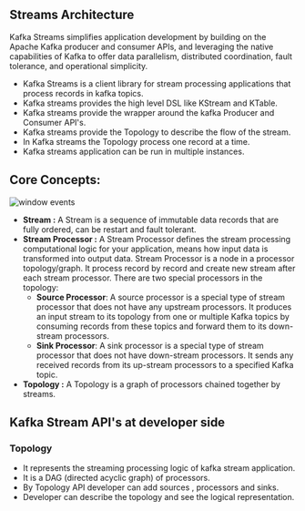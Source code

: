 ## Streams Architecture

Kafka Streams simplifies application development by building on the Apache Kafka producer and consumer APIs, and leveraging the native capabilities of Kafka to offer data parallelism, distributed coordination, fault tolerance, and operational simplicity.

 - Kafka Streams is a client library for stream processing applications that process records in kafka topics.
 - Kafka streams provides the high level DSL like KStream and KTable.
 - Kafka streams provide the wrapper around the kafka Producer and Consumer API's.
 - Kafka streams provide the Topology to describe the flow of the stream.
 - In Kafka streams the Topology process one record at a time.
 - Kafka streams application can be run in multiple instances. 

## Core Concepts:

 
![window events](https://github.com/gurditsingh/blog/blob/gh-pages/_screenshots/kafka-topology.png?raw=true) 
 - **Stream :** A Stream is a sequence of immutable data records that are fully ordered, can be restart and fault tolerant.
 - **Stream Processor :** A Stream Processor defines the stream processing computational logic for your application, means how input data is transformed into output data. Stream Processor is a node in a processor topology/graph. It process record by record and create new stream after each stream processor. There are two special processors in the topology:
	-   **Source Processor**: A source processor is a special type of  stream processor that does not have any upstream processors. It produces an input stream to its topology from one or multiple Kafka topics by consuming records from these topics and forward them to its down-stream processors.
	-   **Sink Processor**: A sink processor is a special type of stream processor that does not have down-stream processors. It sends any received records from its up-stream processors to a specified Kafka topic.
- **Topology :** A Topology is a graph of processors chained together by streams.


## Kafka Stream API's at developer side

### Topology

 - It represents the streaming processing logic of kafka stream application.
 - It is a DAG (directed acyclic graph) of processors.
 - By Topology API developer can add sources , processors and sinks.
 - Developer can describe the topology and see the logical representation.
  

<!--stackedit_data:
eyJoaXN0b3J5IjpbLTkzMTYyMTk1LDYzOTUzNTAwMCwxNjM2OD
g5MDUyLC02NzYyMTM5NjYsLTEwODgyMTQ1NTQsLTExMTM1NjM4
MjYsLTE5NDQ2Nzc0NDAsMTY3Mjg4MzczMSwtNzQ1NTg0NzEzLC
02NDcyOTk2NzgsNDA4MjAzNDg2LC0xOTQ4NDUzOTY1LDY2MzUz
NDg2OCwzNjA0ODA2ODAsMTAxODEwMDIxMywxNTYyNzc1NTY3LD
U0NTExNjMyMywxNjkzMzg5NjU5LC0zNTkxNDUzNTksNDc2NDM1
MDQ3XX0=
-->